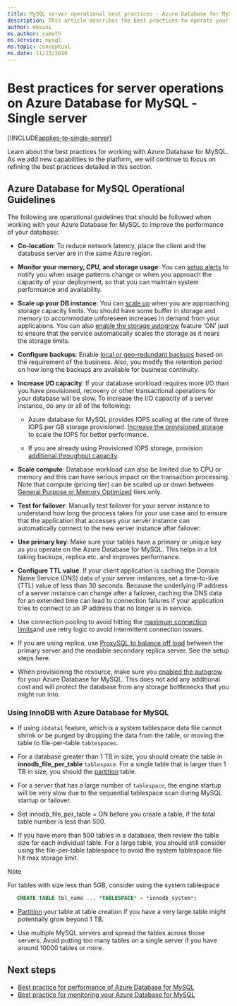 ```yaml
---
title: MySQL server operational best practices - Azure Database for MySQL
description: This article describes the best practices to operate your MySQL database on Azure.
author: mksuni
ms.author: sumuth
ms.service: mysql
ms.topic: conceptual
ms.date: 11/23/2020
---
```


# Best practices for server operations on Azure Database for MySQL -Single server

[!INCLUDE[applies-to-single-server](includes/applies-to-single-server.md)]

Learn about the best practices for working with Azure Database for MySQL. As we add new capabilities to the platform, we will continue to focus on refining the best practices detailed in this section.

## Azure Database for MySQL Operational Guidelines 

The following are operational guidelines that should be followed when working with your Azure Database for MySQL to improve the performance of your database: 

* **Co-location**: To reduce network latency, place the client and the database server are in the same Azure region.

* **Monitor your memory, CPU, and storage usage**: You can [setup alerts](howto-alert-on-metric.md) to notify you when usage patterns change or when you approach the capacity of your deployment, so that you can maintain system performance and availability. 

* **Scale up your DB instance**: You can [scale up](howto-create-manage-server-portal.md) when you are approaching storage capacity limits. You should have some buffer in storage and memory to accommodate unforeseen increases in demand from your applications. You can also [enable the storage autogrow](howto-auto-grow-storage-portal.md) feature 'ON' just to ensure that the service automatically scales the storage as it nears the storage limits. 

* **Configure backups**: Enable [local or geo-redundant backups](howto-restore-server-portal.md#set-backup-configuration) based on the requirement of the business. Also, you modify the retention period on how long the backups are available for business continuity. 

* **Increase I/O capacity**: If your database workload requires more I/O than you have provisioned, recovery or other transactional operations for your database will be slow. To increase the I/O capacity of a server instance, do any or all of the following: 

    * Azure database for MySQL provides IOPS scaling at the rate of three IOPS per GB storage provisioned. [Increase the provisioned storage](howto-create-manage-server-portal.md#scale-storage-up) to scale the IOPS for better performance. 

    * If you are already using Provisioned IOPS storage, provision [additional throughput capacity](howto-create-manage-server-portal.md#scale-storage-up). 

* **Scale compute**: Database workload can also be limited due to CPU or memory and this can have serious impact on the transaction processing. Note that compute (pricing tier) can be scaled up or down between [General Purpose or Memory Optimized](concepts-pricing-tiers.md) tiers only. 

* **Test for failover**: Manually test failover for your server instance to understand how long the process takes for your use case and to ensure that the application that accesses your server instance can automatically connect to the new server instance after failover.

* **Use primary key**: Make sure your tables have a primary or unique key as you operate on the Azure Database for MySQL. This helps in a lot taking backups, replica etc. and improves performance.

* **Configure TTL value**: If your client application is caching the Domain Name Service (DNS) data of your server instances, set a time-to-live (TTL) value of less than 30 seconds. Because the underlying IP address of a server instance can change after a failover, caching the DNS data for an extended time can lead to connection failures if your application tries to connect to an IP address that no longer is in service.

* Use connection pooling to avoid hitting the [maximum connection limits](concepts-server-parameters.md#max_connections)and use retry logic to avoid intermittent connection issues. 

* If you are using replica, use [ProxySQL to balance off load](https://techcommunity.microsoft.com/t5/azure-database-for-mysql/scaling-an-azure-database-for-mysql-workload-running-on/ba-p/1105847) between the primary server and the readable secondary replica server. See the setup steps here. </br> 

* When provisioning the resource, make sure you [enabled the autogrow](howto-auto-grow-storage-portal.md) for your Azure Database for MySQL. This does not add any additional cost and will protect the database from any storage bottlenecks that you might run into. </br> 


### Using InnoDB with Azure Database for MySQL

*	If using `ibdata1` feature, which is a system tablespace data file cannot shrink or be purged by dropping the data from the table, or moving the table to file-per-table `tablespaces`.

* For a database greater than 1 TB in size, you should create the table in **innodb_file_per_table** `tablespace`. For a single table that is larger than 1 TB in size, you should the [partition](https://dev.mysql.com/doc/refman/5.7/en/partitioning.html) table.

*	For a server that has a large number of `tablespace`, the engine startup will be very slow due to the sequential tablespace scan during MySQL startup or failover. 

* Set innodb_file_per_table = ON before you create a table, if the total table number is less than 500.

* If you have more than 500 tables in a database, then review the table size for each individual table. For a large table, you should still consider using the file-per-table tablespace to avoid the system tablespace file hit max storage limit.

> [!NOTE]
> For tables with size less than 5GB, consider using the system tablespace 
> ```sql
>    CREATE TABLE tbl_name ... *TABLESPACE* = *innodb_system*;
> ```

* [Partition](https://dev.mysql.com/doc/refman/5.7/en/partitioning.html) your table at table creation if you have a very large table might potentially grow beyond 1 TB.

* Use multiple MySQL servers and spread the tables across those servers. Avoid putting too many tables on a single server if you have around 10000 tables or more. 

## Next steps
- [Best practice for performance of Azure Database for MySQL](concept-performance-best-practices.md)
- [Best practice for monitoring your Azure Database for MySQL](concept-monitoring-best-practices.md)
